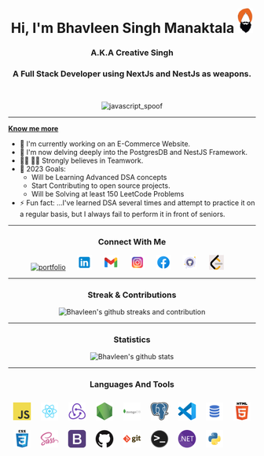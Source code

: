 <h1 align="center">Hi, I'm Bhavleen Singh Manaktala <img src="./logo.svg" alt="cs logo" height="50"> </h1>
<h3 align="center">A.K.A Creative Singh</h3>
<h3 align="center">A Full Stack Developer using NextJs and NestJs as weapons.</h3>
<!-- <h4 align="center">Welcome to my GitHub Repository.</h4> -->

<br/>
<p align="center"> 
  <img src="https://github-readme-stats.vercel.app/api/top-langs/?username=creative-singh&layout=compact&hide=html&theme=radical" alt=javascript_spoof /> 
</p>

<!-- Here I post some stuff as public but believe me I have a lot stuff on Private 😉 -->

***
<u><b>Know me more</b></u>

- 🔭 I'm currently working on an E-Commerce Website.
- 🌱 I'm now delving deeply into the PostgresDB and NestJS Framework.
- 🧑‍💻 🧑‍💻 Strongly believes in Teamwork.
- 🔗 2023 Goals: 
    - Will be Learning Advanced DSA concepts
    - Start Contributing to open source projects.
    - Will be Solving at least 150 LeetCode Problems
- ⚡ Fun fact: ...I've learned DSA several times and attempt to practice it on a regular basis, but I always fail to perform it in front of seniors.
  <br/>
***

<h3 align="center">Connect With Me</h3>

<p align="center">
  <a href="creative-singh.netlify.app/" target="blank"><img src="https://img.icons8.com/ios/50/ffa500/circled-c.png" alt="portfolio" height="30" width="30" /></a> &nbsp;&nbsp;&nbsp;&nbsp;
  <a href="https://www.linkedin.com/in/creative-singh/" target="blank"><img src="./linkedin.svg" alt="linkedin profile link" height="30" width="30" /></a> &nbsp;&nbsp;&nbsp;&nbsp;
  <a href="mailto:singhbhavleen3@gmail.com" target="blank"><img src="./gmail.svg" alt="gmail profile link" height="30" width="30" /></a> &nbsp;&nbsp;&nbsp;&nbsp;
  <a href="https://www.instagram.com/creative.singh_/" target="blank"><img src="./instagram.svg" alt="instagram profile link" height="30" width="30" /></a> &nbsp;&nbsp;&nbsp;&nbsp;
  <a href="https://www.facebook.com/bhavleensm/" target="blank"><img src="./facebook.svg" alt="facebook profile link" height="30" width="30" /></a> &nbsp;&nbsp;&nbsp;&nbsp;
  <a href="https://github.com/creative-singh" target="blank"><img src="./github.svg" alt="github profile link" height="30" width="30" /></a> &nbsp;&nbsp;&nbsp;&nbsp;
  <a href="https://leetcode.com/bhavleen_singh_fsd/" target="blank"><img src="./leetcode.png" alt="leetcode profile link" height="30" width="30" /></a> &nbsp;&nbsp;&nbsp;&nbsp;
</p>      

***  

<h3 align="center">Streak & Contributions</h3>
<p align="center"> 
  <img alt="Bhavleen's github streaks and contribution" src="https://github-readme-streak-stats.herokuapp.com/?user=creative-singh&theme=radical&hide_border=false" /> 
</p>

***

<h3 align="center">Statistics</h3>
<p align="center"> 
  <img alt="Bhavleen's github stats" src="https://github-readme-stats.vercel.app/api?username=creative-singh&show_icons=true&theme=radical" /> 
</p>

***

<h3 align="center">Languages And Tools</h3>
<p>
  <img align="left" alt="JavaScript" width="36px" src="https://raw.githubusercontent.com/github/explore/80688e429a7d4ef2fca1e82350fe8e3517d3494d/topics/javascript/javascript.png" style="margin:10px" />

  <img align="left" alt="React" width="36px" src="https://raw.githubusercontent.com/github/explore/80688e429a7d4ef2fca1e82350fe8e3517d3494d/topics/react/react.png" style="margin:10px" />

  <img align="left" alt="Redux" width="36px" src="https://raw.githubusercontent.com/github/explore/80688e429a7d4ef2fca1e82350fe8e3517d3494d/topics/redux/redux.png" style="margin:10px" />

  <img align="left" alt="Node.js" width="36px" src="https://raw.githubusercontent.com/github/explore/80688e429a7d4ef2fca1e82350fe8e3517d3494d/topics/nodejs/nodejs.png"  style="margin:10px" />

  <img align="left" alt="MongoDB" width="36px" src="https://raw.githubusercontent.com/github/explore/80688e429a7d4ef2fca1e82350fe8e3517d3494d/topics/mongodb/mongodb.png" style="margin:10px" />

  <img align="left" alt="Postgresql" width="36px" src="https://raw.githubusercontent.com/github/explore/80688e429a7d4ef2fca1e82350fe8e3517d3494d/topics/postgresql/postgresql.png"  style="margin:10px" />

  <img align="left" alt="Visual Studio Code" width="36px" src="https://raw.githubusercontent.com/github/explore/80688e429a7d4ef2fca1e82350fe8e3517d3494d/topics/visual-studio-code/visual-studio-code.png" style="margin:10px" />

  <img align="left" alt="SQL" width="36px" src="https://raw.githubusercontent.com/github/explore/80688e429a7d4ef2fca1e82350fe8e3517d3494d/topics/sql/sql.png" style="margin:10px" />

  <img align="left" alt="HTML5" width="36px" src="https://raw.githubusercontent.com/github/explore/80688e429a7d4ef2fca1e82350fe8e3517d3494d/topics/html/html.png"  style="margin:10px" />

  <img align="left" alt="CSS3" width="36px" src="https://raw.githubusercontent.com/github/explore/80688e429a7d4ef2fca1e82350fe8e3517d3494d/topics/css/css.png"  style="margin:10px" />

  <img align="left" alt="Sass" width="36px" src="https://raw.githubusercontent.com/github/explore/80688e429a7d4ef2fca1e82350fe8e3517d3494d/topics/sass/sass.png"  style="margin:10px" />

  <img align="left" alt="Bootstrap" width="36px" src="https://raw.githubusercontent.com/github/explore/80688e429a7d4ef2fca1e82350fe8e3517d3494d/topics/bootstrap/bootstrap.png"  style="margin:10px" />

  <img align="left" alt="GitHub" width="36px" src="https://raw.githubusercontent.com/github/explore/78df643247d429f6cc873026c0622819ad797942/topics/github/github.png" style="margin:10px" />

  <img align="left" alt="Git" width=" 36px" src="https://raw.githubusercontent.com/github/explore/80688e429a7d4ef2fca1e82350fe8e3517d3494d/topics/git/git.png" style="margin:10px" />

  <img align="left" alt="Terminal" width="36px" src="https://raw.githubusercontent.com/github/explore/80688e429a7d4ef2fca1e82350fe8e3517d3494d/topics/terminal/terminal.png" style="margin:10px" />

  <img align="left" alt="Microsoft .Net" width="36px" src="https://raw.githubusercontent.com/github/explore/80688e429a7d4ef2fca1e82350fe8e3517d3494d/topics/dotnet/dotnet.png" style="margin:10px" />

  <img align="left" alt="Python" width="36px" src="https://raw.githubusercontent.com/github/explore/80688e429a7d4ef2fca1e82350fe8e3517d3494d/topics/python/python.png"  style="margin:10px" />
</p>
